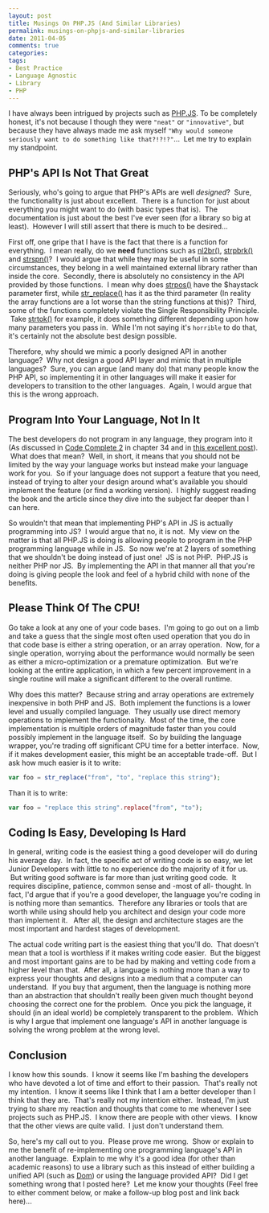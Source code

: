 ```yaml
---
layout: post
title: Musings On PHP.JS (And Similar Libraries)
permalink: musings-on-phpjs-and-similar-libraries
date: 2011-04-05
comments: true
categories:
tags:
- Best Practice
- Language Agnostic
- Library
- PHP
---
```


I have always been intrigued by projects such as [PHP.JS](http://phpjs.org/). To be completely honest, it's not because I though they were `"neat"` or `"innovative"`, but because they have always made me ask myself `"Why would someone seriously want to do something like that?!?!?"`...  Let me try to explain my standpoint.

<!--more-->
## PHP's API Is Not That Great

Seriously, who's going to argue that PHP's APIs are well _designed_?  Sure, the functionality is just about excellent.  There is a function for just about everything you might want to do (with basic types that is).  The documentation is just about the best I've ever seen (for a library so big at least).  However I will still assert that there is much to be desired...


First off, one gripe that I have is the fact that there is a function for everything.  I mean really, do we **need** functions such as [nl2br()](http://www.php.net/manual/en/function.nl2br.php), [strpbrk()](http://www.php.net/manual/en/function.strpbrk.php) and [strspn()](http://www.php.net/manual/en/function.strspn.php)?  I would argue that while they may be useful in some circumstances, they belong in a well maintained external library rather than inside the core.  Secondly, there is absolutely no consistency in the API provided by those functions.  I mean why does [strpos()](http://www.php.net/manual/en/function.strpos.php) have the $haystack parameter first, while [str_replace()](http://www.php.net/manual/en/function.str-replace.php) has it as the third parameter (In reality the array functions are a lot worse than the string functions at this)?  Third, some of the functions completely violate the Single Responsibility Principle.  Take [strtok()](http://www.php.net/manual/en/function.strtok.php) for example, it does something different depending upon how many parameters you pass in.  While I'm not saying it's `horrible` to do that, it's certainly not the absolute best design possible.


Therefore, why should we mimic a poorly designed API in another language?  Why not design a good API layer and mimic that in multiple languages?  Sure, you can argue (and many do) that many people know the PHP API, so implementing it in other languages will make it easier for developers to transition to the other languages.  Again, I would argue that this is the wrong approach.

## Program Into Your Language, Not In It

The best developers do not program in any language, they program into it (As discussed in [Code Complete 2](http://www.amazon.com/Code-Complete-Practical-Handbook-Construction/dp/0735619670) in chapter 34 and in [this excellent post](http://nayyeri.net/program-into-your-language-not-in-it)).  What does that mean?  Well, in short, it means that you should not be limited by the way your language works but instead make your language work for you.  So if your language does not support a feature that you need, instead of trying to alter your design around what's available you should implement the feature (or find a working version).  I highly suggest reading the book and the article since they dive into the subject far deeper than I can here.


So wouldn't that mean that implementing PHP's API in JS is actually programming into JS?  I would argue that no, it is not.  My view on the matter is that all PHP.JS is doing is allowing people to program in the PHP programming language while in JS.  So now we're at 2 layers of something that we shouldn't be doing instead of just one!  JS is not PHP.  PHP.JS is neither PHP nor JS.  By implementing the API in that manner all that you're doing is giving people the look and feel of a hybrid child with none of the benefits.

## Please Think Of The CPU!

Go take a look at any one of your code bases.  I'm going to go out on a limb and take a guess that the single most often used operation that you do in that code base is either a string operation, or an array operation.  Now, for a single operation, worrying about the performance would normally be seen as either a micro-optimization or a premature optimization.  But we're looking at the entire application, in which a few percent improvement in a single routine will make a significant different to the overall runtime.


Why does this matter?  Because string and array operations are extremely inexpensive in both PHP and JS.  Both implement the functions is a lower level and usually compiled language.  They usually use direct memory operations to implement the functionality.  Most of the time, the core implementation is multiple orders of magnitude faster than you could possibly implement in the language itself.  So by building the language wrapper, you're trading off significant CPU time for a better interface.  Now, if it makes development easier, this might be an acceptable trade-off.  But I ask how much easier is it to write:

```php
var foo = str_replace("from", "to", "replace this string");
```


Than it is to write:

```php
var foo = "replace this string".replace("from", "to");
```

## Coding Is Easy, Developing Is Hard

In general, writing code is the easiest thing a good developer will do during his average day.  In fact, the specific act of writing code is so easy, we let Junior Developers with little to no experience do the majority of it for us.  But writing good software is far more than just writing good code.  It requires discipline, patience, common sense and -most of all- thought. In fact, I'd argue that if you're a good developer, the language you're coding in is nothing more than semantics.  Therefore any libraries or tools that are worth while using should help you architect and design your code more than implement it.   After all, the design and architecture stages are the most important and hardest stages of development. 


The actual code writing part is the easiest thing that you'll do.  That doesn't mean that a tool is worthless if it makes writing code easier.  But the biggest and most important gains are to be had by making and vetting code from a higher level than that.  After all, a language is nothing more than a way to express your thoughts and designs into a medium that a computer can understand.  If you buy that argument, then the language is nothing more than an abstraction that shouldn't really been given much thought beyond choosing the correct one for the problem.  Once you pick the language, it should (in an ideal world) be completely transparent to the problem.  Which is why I argue that implement one language's API in another language is solving the wrong problem at the wrong level.

## Conclusion

I know how this sounds.  I know it seems like I'm bashing the developers who have devoted a lot of time and effort to their passion.  That's really not my intention.  I know it seems like I think that I am a better developer than I think that they are.  That's really not my intention either.  Instead, I'm just trying to share my reaction and thoughts that come to me whenever I see projects such as PHP.JS.  I know there are people with other views.  I know that the other views are quite valid.  I just don't understand them.


So, here's my call out to you.  Please prove me wrong.  Show or explain to me the benefit of re-implementing one programming language's API in another language.  Explain to me why it's a good idea (for other than academic reasons) to use a library such as this instead of either building a unified API (such as [Dom](http://en.wikipedia.org/wiki/Document_Object_Model)) or using the language provided API?  Did I get something wrong that I posted here?  Let me know your thoughts (Feel free to either comment below, or make a follow-up blog post and link back here)...
